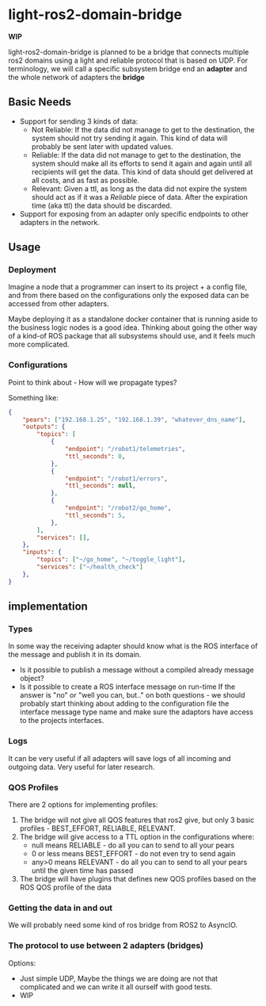 # light-ros2-domain-bridge

**WIP**

light-ros2-domain-bridge is planned to be a bridge that connects multiple ros2 domains using a light and reliable protocol that is based on UDP.
For terminology, we will call a specific subsystem bridge end an **adapter** and the whole network of adapters the **bridge**

## Basic Needs

- Support for sending 3 kinds of data:
	- Not Reliable: If the data did not manage to get to the destination, the system should not try sending it again. This kind of data will probably be sent later with updated values.
	- Reliable: If the data did not manage to get to the destination, the system should make all its efforts to send it again and again until all recipients will get the data. This kind of data should get delivered at all costs, and as fast as possible.
	- Relevant: Given a ttl, as long as the data did not expire the system should act as if it was a *Reliable* piece of data. After the expiration time (aka ttl) the data should be discarded.
- Support for exposing from an adapter only specific endpoints to other adapters in the network.

## Usage

### Deployment

Imagine a node that a programmer can insert to its project + a config file,
and from there based on the configurations only the exposed data can be accessed from other adapters.

Maybe deploying it as a standalone docker container that is running aside to the business logic nodes is a good idea.
Thinking about going the other way of a kind-of ROS package that all subsystems should use, and it feels much more complicated.

### Configurations

Point to think about - How will we propagate types?

Something like:
```json
{
	"pears": ["192.168.1.25", "192.168.1.39", "whatever_dns_name"],
	"outputs": {
		"topics": [
			{
				"endpoint": "/robot1/telemetries",
				"ttl_seconds": 0,
			},
			{
				"endpoint": "/robot1/errors",
				"ttl_seconds": null,
			},
			{
				"endpoint": "/robot2/go_home",
				"ttl_seconds": 5,
			},
		],
		"services": [],
	},
	"inputs": {
		"topics": ["~/go_home", "~/toggle_light"],
		"services": ["~/health_check"]
	},
}
```

## implementation

### Types

In some way the receiving adapter should know what is the ROS interface of the message and publish it in its domain.
- Is it possible to publish a message without a compiled already message object?
- Is it possible to create a ROS interface message on run-time
If the answer is "no" or "well you can, but.." on both questions -
we should probably start thinking about adding to the configuration file the interface message type name and make sure the adaptors have
access to the projects interfaces.

### Logs

It can be very useful if all adapters will save logs of all incoming and outgoing data. Very useful for later research.

### QOS Profiles
There are 2 options for implementing profiles:
1. The bridge will not give all QOS features that ros2 give, but only 3 basic profiles - BEST_EFFORT, RELIABLE, RELEVANT.
1. The bridge will give access to a TTL option in the configurations where:
	- null			means RELIABLE - do all you can to send to all your pears
	- 0 or less		means BEST_EFFORT - do not even try to send again
	- any>0			means RELEVANT - do all you can to send to all your pears until the given time has passed
1. The bridge will have plugins that defines new QOS profiles based on the ROS QOS profile of the data

### Getting the data in and out

We will probably need some kind of ros bridge from ROS2 to AsyncIO.

### The protocol to use between 2 adapters (bridges)

Options:
- Just simple UDP, Maybe the things we are doing are not that complicated and we can write it all ourself with good tests.
- WIP


